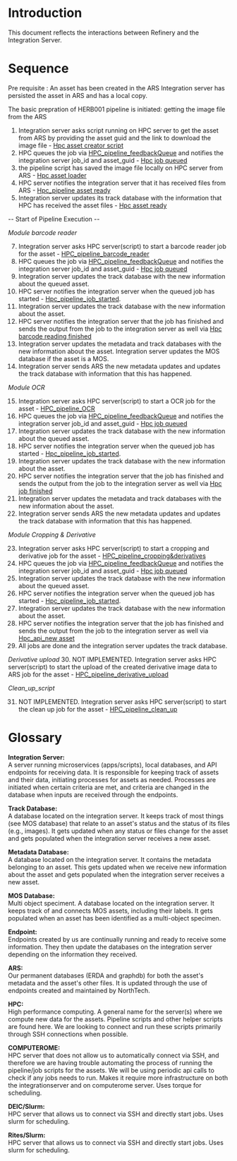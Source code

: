 # Introduction
This document reflects the interactions between Refinery and the Integration Server.

# Sequence
Pre requisite :  An asset has been created in the ARS 
Integration server has persisted the asset in ARS and has a local copy. 

The basic prepration of HERB001 pipeline is initiated: getting the image file from the ARS

1. Integration server asks script running on HPC server to get the asset from ARS by providing the asset guid and the link to download the image file - [Hpc asset creator script](Component_write_up/hpc_asset_creator.md)
2.  HPC queues the job via [HPC_pipeline_feedbackQueue](https://github.com/NHMDenmark/DaSSCo-Integration/blob/main/Documentation/Component_write_up/hpc_pipeline_feedbackQueue.md) and notifies the integration server job_id and asset_guid - [Hpc job queued](Component_write_up/hpc_api_queue_job.md)
3. the pipeline script has saved the image file locally on HPC server from ARS - [Hpc asset loader](https://github.com/NHMDenmark/DaSSCo-Integration/blob/main/Documentation/Component_write_up/hpc_pipeline_asset_loader.md)
5. HPC server notifies the integration server that it has received files from ARS - [Hpc_pipeline asset ready](https://github.com/NHMDenmark/DaSSCo-Integration/blob/main/Documentation/Component_write_up/hpc_pipeline_asset_ready.md)
6. Integration server updates its track database with the information that HPC has received the asset files - [Hpc asset ready](Component_write_up/hpc_api_asset_ready.md)

-- Start of Pipeline Execution --

_Module barcode reader_

7. Integration server asks HPC server(script) to start a barcode reader job for the asset - [HPC_pipeline_barcode_reader](https://github.com/NHMDenmark/DaSSCo-Integration/blob/main/Documentation/Component_write_up/hpc_pipeline_barcode_reader.md)
8. HPC queues the job via [HPC_pipeline_feedbackQueue](https://github.com/NHMDenmark/DaSSCo-Integration/blob/main/Documentation/Component_write_up/hpc_pipeline_feedbackQueue.md) and notifies the integration server job_id and asset_guid - [Hpc job queued](Component_write_up/hpc_api_queue_job.md)
9. Integration server updates the track database with the new information about the queued asset.
10. HPC server notifies the integration server when the queued job has started - [Hpc_pipeline_job_started]([Component_write_up/hpc_api_start_job.md](https://github.com/NHMDenmark/DaSSCo-Integration/blob/main/Documentation/Component_write_up/hpc_pipeline_job_started.md)).
11. Integration server updates the track database with the new information about the asset.
12. HPC server notifies the integration server that the job has finished and sends the output from the job to the integration server as well via [Hpc barcode reading finished](Component_write_up/hpc_api_barcode.md)
13. Integration server updates the metadata and track databases with the new information about the asset. Integration server updates the MOS database if the asset is a MOS.
14. Integration server sends ARS the new metadata updates and updates the track database with information that this has happened.

_Module OCR_

15. Integration server asks HPC server(script) to start a OCR  job for the asset - [HPC_pipeline_OCR]()
16. HPC queues the job via [HPC_pipeline_feedbackQueue](https://github.com/NHMDenmark/DaSSCo-Integration/blob/main/Documentation/Component_write_up/hpc_pipeline_feedbackQueue.md) and notifies the integration server job_id and asset_guid - [Hpc job queued](Component_write_up/hpc_api_queue_job.md)
17. Integration server updates the track database with the new information about the queued asset.
18. HPC server notifies the integration server when the queued job has started - [Hpc_pipeline_job_started]([Component_write_up/hpc_api_start_job.md](https://github.com/NHMDenmark/DaSSCo-Integration/blob/main/Documentation/Component_write_up/hpc_pipeline_job_started.md)).
19. Integration server updates the track database with the new information about the asset.
20. HPC server notifies the integration server that the job has finished and sends the output from the job to the integration server as well via [Hpc job finished](Component_write_up/hpc_api_update_asset.md)
21. Integration server updates the metadata and track databases with the new information about the asset.
22. Integration server sends ARS the new metadata updates and updates the track database with information that this has happened. 

_Module Cropping & Derivative_

23. Integration server asks HPC server(script) to start a cropping and derivative job for the asset - [HPC_pipeline_cropping&derivatives]()
24. HPC queues the job via [HPC_pipeline_feedbackQueue](https://github.com/NHMDenmark/DaSSCo-Integration/blob/main/Documentation/Component_write_up/hpc_pipeline_feedbackQueue.md) and notifies the integration server job_id and asset_guid - [Hpc job queued](Component_write_up/hpc_api_queue_job.md)
25. Integration server updates the track database with the new information about the queued asset.
26. HPC server notifies the integration server when the queued job has started - [Hpc_pipeline_job_started]([Component_write_up/hpc_api_start_job.md](https://github.com/NHMDenmark/DaSSCo-Integration/blob/main/Documentation/Component_write_up/hpc_pipeline_job_started.md)).
27. Integration server updates the track database with the new information about the asset.
28. HPC server notifies the integration server that the job has finished and sends the output from the job to the integration server as well via [Hpc_api_new asset]()
29. All jobs are done and the integration server updates the track database.

_Derivative upload_
30. NOT IMPLEMENTED. Integration server asks HPC server(script) to start the upload of the created derivative image data to ARS job for the asset - [HPC_pipeline_derivative_upload]()

_Clean_up_script_

31. NOT IMPLEMENTED. Integration server asks HPC server(script) to start the clean up job for the asset - [HPC_pipeline_clean_up]()


# Glossary

**Integration Server:**  
A server running microservices (apps/scripts), local databases, and API endpoints for receiving data. It is responsible for keeping track of assets and their data, initiating processes for assets as needed. Processes are initiated when certain criteria are met, and criteria are changed in the database when inputs are received through the endpoints.

**Track Database:**  
A database located on the integration server. It keeps track of most things (see MOS database) that relate to an asset's status and the status of its files (e.g., images). It gets updated when any status or files change for the asset and gets populated when the integration server receives a new asset.

**Metadata Database:**  
A database located on the integration server. It contains the metadata belonging to an asset. This gets updated when we receive new information about the asset and gets populated when the integration server receives a new asset.

**MOS Database:**  
Multi object speciment. A database located on the integration server. It keeps track of and connects MOS assets, including their labels. It gets populated when an asset has been identified as a multi-object specimen.

**Endpoint:**  
Endpoints created by us are continually running and ready to receive some information. They then update the databases on the integration server depending on the information they received.

**ARS:**  
Our permanent databases (ERDA and graphdb) for both the asset's metadata and the asset's other files. It is updated through the use of endpoints created and maintained by NorthTech.

**HPC:**  
High performance computing. A general name for the server(s) where we compute new data for the assets. Pipeline scripts and other helper scripts are found here. We are looking to connect and run these scripts primarily through SSH connections when possible.

**COMPUTEROME:**  
HPC server that does not allow us to automatically connect via SSH, and therefore we are having trouble automating the process of running the pipeline/job scripts for the assets. We will be using periodic api calls to check if any jobs needs to run. Makes it require more infrastructure on both the integrationserver and on computerome server.
Uses torque for scheduling.

**DEIC/Slurm:**  
HPC server that allows us to connect via SSH and directly start jobs.
Uses slurm for scheduling.

**Rites/Slurm:**  
HPC server that allows us to connect via SSH and directly start jobs.
Uses slurm for scheduling.

